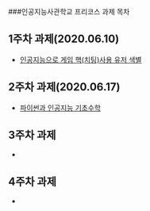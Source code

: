 ###인공지능사관학교 프리코스 과제 목차

## 1주차 과제(2020.06.10)
* [인공지능으로 게임 핵(치팅)사용 유저 색별](https://github.com/A2Ring/MissingLinkLab/blob/master/1%EC%A3%BC%EC%B0%A8%EA%B3%BC%EC%A0%9C.ipynb)

## 2주차 과제(2020.06.17)
* [파이썬과 인공지능 기초수학](https://github.com/A2Ring/MissingLinkLab/blob/master/2%EC%A3%BC%EC%B0%A8%EA%B3%BC%EC%A0%9C.ipynb)

## 3주차 과제
* 
## 4주차 과제
* 
